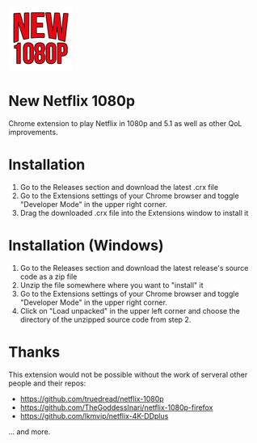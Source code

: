 ![logo](img/icon128.png)

# New Netflix 1080p

Chrome extension to play Netflix in 1080p and 5.1 as well as other QoL improvements.

# Installation

1. Go to the Releases section and download the latest .crx file
2. Go to the Extensions settings of your Chrome browser and toggle "Developer Mode" in the upper right corner.
3. Drag the downloaded .crx file into the Extensions window to install it

# Installation (Windows)

1. Go to the Releases section and download the latest release's source code as a zip file
2. Unzip the file somewhere where you want to "install" it
3. Go to the Extensions settings of your Chrome browser and toggle "Developer Mode" in the upper right corner.
4. Click on "Load unpacked" in the upper left corner and choose the directory of the unzipped source code from step 2.

# Thanks

This extension would not be possible without the work of serveral other people and their repos:

- https://github.com/truedread/netflix-1080p
- https://github.com/TheGoddessInari/netflix-1080p-firefox
- https://github.com/lkmvip/netflix-4K-DDplus

... and more.
